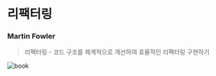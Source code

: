 # 리팩터링

### Martin Fowler

> 리팩터링 - 코드 구조를 체계적으로 개선하여 효율적인 리팩터링 구현하기

![book](https://contents.kyobobook.co.kr/sih/fit-in/458x0/pdt/9791162242742.jpg)
